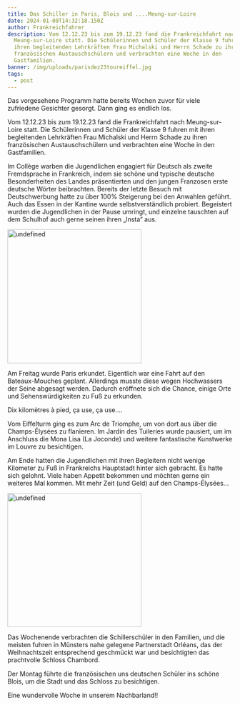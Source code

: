 ```yaml
---
title: Das Schiller in Paris, Blois und ....Meung-sur-Loire
date: 2024-01-08T14:32:18.150Z
author: Frankreichfahrer
description: Vom 12.12.23 bis zum 19.12.23 fand die Frankreichfahrt nach
  Meung-sur-Loire statt. Die Schülerinnen und Schüler der Klasse 9 fuhren mit
  ihren begleitenden Lehrkräften Frau Michalski und Herrn Schade zu ihren
  französischen Austauschschülern und verbrachten eine Woche in den
  Gastfamilien.
banner: /img/uploads/parisdez23toureiffel.jpg
tags:
  - post
---
```

Das vorgesehene Programm hatte bereits Wochen zuvor für viele zufriedene Gesichter gesorgt. Dann ging es endlich los.

Vom 12.12.23 bis zum 19.12.23 fand die Frankreichfahrt nach Meung-sur-Loire statt. Die Schülerinnen und Schüler der Klasse 9 fuhren mit ihren begleitenden Lehrkräften Frau Michalski und Herrn Schade zu ihren französischen Austauschschülern und verbrachten eine Woche in den Gastfamilien.

Im Collège warben die Jugendlichen engagiert für Deutsch als zweite Fremdsprache in Frankreich, indem sie schöne und typische deutsche Besonderheiten des Landes präsentierten und den jungen Franzosen erste deutsche Wörter beibrachten. Bereits der letzte Besuch mit Deutschwerbung hatte zu über 100% Steigerung bei den Anwahlen geführt. Auch das Essen in der Kantine wurde selbstverständlich probiert. Begeistert wurden die Jugendlichen in der Pause umringt, und einzelne tauschten auf dem Schulhof auch gerne seinen ihren „Insta“ aus.

<img src="/img/uploads/paris_20231215_113928.jpeg" alt="undefined" style="width: 300px" class="[object Object]">

Am Freitag wurde Paris erkundet. Eigentlich war eine Fahrt auf den Bateaux-Mouches geplant. Allerdings musste diese wegen Hochwassers der Seine abgesagt werden. Dadurch eröffnete sich die Chance, einige Orte und Sehenswürdigkeiten zu Fuß zu erkunden.

Dix kilomètres à pied, ça use, ça use....

Vom Eiffelturm ging es zum Arc de Triomphe, um von dort aus über die Champs-Élysées zu flanieren. Im Jardin des Tuileries wurde pausiert, um im Anschluss die Mona Lisa (La Joconde) und weitere fantastische Kunstwerke im Louvre zu besichtigen. 

Am Ende hatten die Jugendlichen mit ihren Begleitern nicht wenige Kilometer zu Fuß in Frankreichs Hauptstadt hinter sich gebracht. Es hatte sich gelohnt. Viele haben Appetit bekommen und möchten gerne ein weiteres Mal kommen. Mit mehr Zeit (und Geld) auf den Champs-Élysées...

<img src="/img/uploads/parisdez.23_emmi-suchodoll.jpg" alt="undefined" style="width: 300px" class="normal">

Das Wochenende verbrachten die Schillerschüler in den Familien, und die meisten fuhren in Münsters nahe gelegene Partnerstadt Orléans, das der Weihnachtszeit entsprechend geschmückt war und besichtigten das prachtvolle Schloss Chambord.

Der Montag führte die französischen uns deutschen Schüler ins schöne Blois, um die Stadt und das Schloss zu besichtigen. 

Eine wundervolle Woche in unserem Nachbarland!!